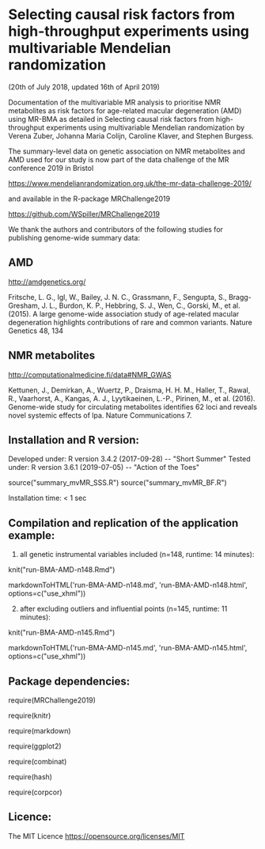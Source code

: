 # Selecting causal risk factors from high-throughput experiments using multivariable Mendelian randomization

(20th of July 2018, updated 16th of April 2019)

Documentation of the multivariable MR analysis to prioritise NMR metabolites as risk factors for age-related macular degeneration (AMD) using MR-BMA as detailed in Selecting causal risk factors from high-throughput experiments using multivariable Mendelian randomization by Verena Zuber, Johanna Maria Colijn, Caroline Klaver, and Stephen Burgess.


The summary-level data on genetic association on NMR metabolites and AMD used for our study is now part of the data challenge of the MR conference 2019 in Bristol

https://www.mendelianrandomization.org.uk/the-mr-data-challenge-2019/

and available in the R-package MRChallenge2019

https://github.com/WSpiller/MRChallenge2019



We thank the authors and contributors of the following studies for publishing genome-wide summary data:

AMD
---
http://amdgenetics.org/

Fritsche, L. G., Igl, W., Bailey, J. N. C., Grassmann, F., Sengupta, S., Bragg-Gresham, J. L., Burdon, K. P., Hebbring, S. J., Wen, C., Gorski, M., et al. (2015). A large genome-wide association study of age-related macular degeneration highlights contributions of rare and common variants. Nature Genetics 48, 134 

NMR metabolites
---------------
http://computationalmedicine.fi/data#NMR_GWAS

Kettunen, J., Demirkan, A., Wuertz, P., Draisma, H. H. M., Haller, T., Rawal, R., Vaarhorst, A., Kangas, A. J., Lyytikaeinen, L.-P., Pirinen, M., et al. (2016). Genome-wide study for circulating metabolites identifies 62 loci and reveals novel systemic effects of lpa. Nature Communications 7.



Installation and R version:
---------------------------

Developed under: R version 3.4.2 (2017-09-28) -- "Short Summer"
Tested under: R version 3.6.1 (2019-07-05) -- "Action of the Toes"

source("summary_mvMR_SSS.R")
source("summary_mvMR_BF.R")

Installation time: < 1 sec



Compilation and replication of the application example:
------------------------------------------------------

1. all genetic instrumental variables included (n=148, runtime: 14 minutes):

knit("run-BMA-AMD-n148.Rmd")

markdownToHTML('run-BMA-AMD-n148.md', 'run-BMA-AMD-n148.html', options=c("use_xhml"))

2. after excluding outliers and influential points (n=145, runtime: 11 minutes):

knit("run-BMA-AMD-n145.Rmd")

markdownToHTML('run-BMA-AMD-n145.md', 'run-BMA-AMD-n145.html', options=c("use_xhml"))




Package dependencies:
---------------------

require(MRChallenge2019)

require(knitr)

require(markdown)

require(ggplot2)

require(combinat)

require(hash)

require(corpcor)



Licence:
---------

The MIT Licence
https://opensource.org/licenses/MIT